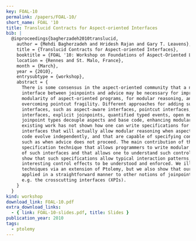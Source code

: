 ```yaml
---
key: FOAL-10
permalink: /papers/FOAL-10/
short_name: FOAL '10
title: Translucid Contracts for Aspect-oriented Interfaces
bib: |
  @inproceedings{bagherzadeh2010translucid,
    author = {Mehdi Bagherzadeh and Hridesh Rajan and Gary T. Leavens},
    title = {Translucid Contracts for Aspect-oriented Interfaces},
    booktitle = {FOAL '10: Workshop on Foundations of Aspect-Oriented Languages workshop},
    location = {Rennes and St. Malo, France},
    month = {March},
    year = {2010},
    entrysubtype = {workshop},
    abstract = {
      There is some consensus in the aspect-oriented community that a notion of
      interface between joinpoints and advice may be necessary for improved
      modularity of aspect-oriented programs, for modular reasoning, and for
      overcoming pointcut fragility. Different approaches for adding such
      interfaces, such as aspect-aware interfaces, pointcut interfaces, crosscutting
      interfaces, explicit joinpoints, quantified typed events, open modules, and
      joinpoint types decouple aspects and base code, enhancing modularity. However,
      existing work has not shown how one can write specifications for such
      interfaces that will actually allow modular reasoning when aspects and base
      code evolve independently, and that are capable of specifying control effects,
      such as when advice does not proceed. The main contribution of this work is a
      specification technique that allows programmers to write modular specification
      of such interfaces and that allows one to understand such control effects. We
      show that such specifications allow typical interaction patterns, and
      interesting control effects to be understood and enforced. We illustrate our
      techniques via an extension of Ptolemy, but we also show that our ideas can be
      applied in a straightforward manner to other notions of joinpoint interfaces,
      e.g. the crosscutting interfaces (XPIs).
    }
  }
kind: workshop
download_link: FOAL-10.pdf
extra_download_links:
  - { link: FOAL-10-slides.pdf, title: Slides }
publication_year: 2010
tags:
  - ptolemy
---
```

